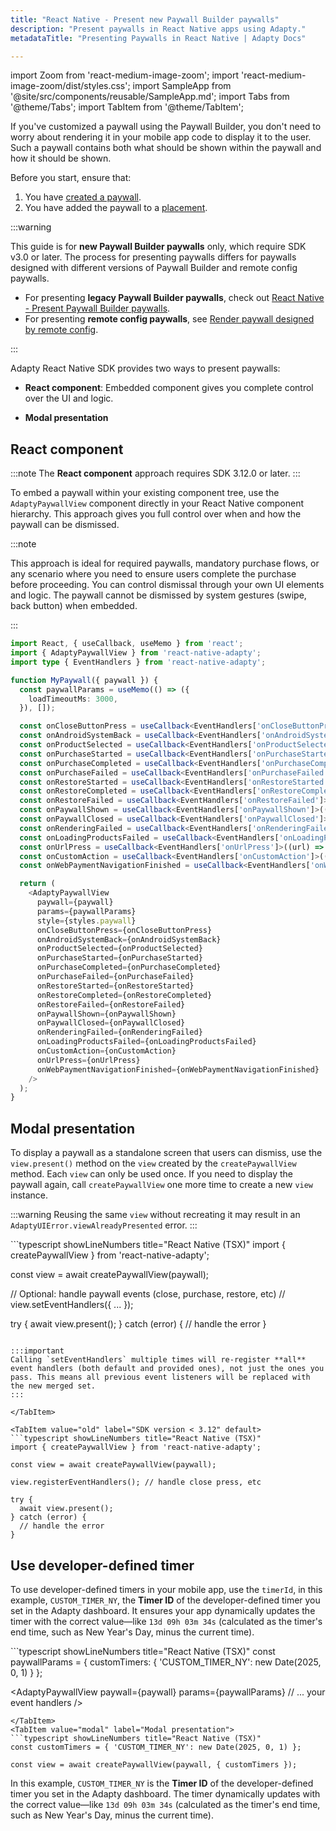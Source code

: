 ```yaml
---
title: "React Native - Present new Paywall Builder paywalls"
description: "Present paywalls in React Native apps using Adapty."
metadataTitle: "Presenting Paywalls in React Native | Adapty Docs"

---
```


import Zoom from 'react-medium-image-zoom';
import 'react-medium-image-zoom/dist/styles.css';
import SampleApp from '@site/src/components/reusable/SampleApp.md';
import Tabs from '@theme/Tabs';
import TabItem from '@theme/TabItem';

If you've customized a paywall using the Paywall Builder, you don't need to worry about rendering it in your mobile app code to display it to the user. Such a paywall contains both what should be shown within the paywall and how it should be shown.

Before you start, ensure that:

1. You have [created a paywall](create-paywall.md).
2. You have added the paywall to a [placement](placements.md).

:::warning

This guide is for **new Paywall Builder paywalls** only, which require SDK v3.0 or later. The process for presenting paywalls differs for paywalls designed with different versions of Paywall Builder and remote config paywalls.

- For presenting **legacy Paywall Builder paywalls**, check out [React Native - Present Paywall Builder paywalls](react-native-present-paywalls-legacy).
- For presenting **remote config paywalls**, see [Render paywall designed by remote config](present-remote-config-paywalls).

:::

Adapty React Native SDK provides two ways to present paywalls:

- **React component**: Embedded component gives you complete control over the UI and logic. 

- **Modal presentation**

## React component

:::note
The **React component** approach requires SDK 3.12.0 or later.
:::


To embed a paywall within your existing component tree, use the `AdaptyPaywallView` component directly in your React Native component hierarchy. This approach gives you full control over when and how the paywall can be dismissed.

:::note

This approach is ideal for required paywalls, mandatory purchase flows, or any scenario where you need to ensure users complete the purchase before proceeding. You can control dismissal through your own UI elements and logic. The paywall cannot be dismissed by system gestures (swipe, back button) when embedded.

:::

```typescript showLineNumbers title="React Native (TSX)"
import React, { useCallback, useMemo } from 'react';
import { AdaptyPaywallView } from 'react-native-adapty';
import type { EventHandlers } from 'react-native-adapty';

function MyPaywall({ paywall }) {
  const paywallParams = useMemo(() => ({
    loadTimeoutMs: 3000,
  }), []);

  const onCloseButtonPress = useCallback<EventHandlers['onCloseButtonPress']>(() => {}, []);
  const onAndroidSystemBack = useCallback<EventHandlers['onAndroidSystemBack']>(() => {}, []);
  const onProductSelected = useCallback<EventHandlers['onProductSelected']>((productId) => {}, []);
  const onPurchaseStarted = useCallback<EventHandlers['onPurchaseStarted']>((product) => {}, []);
  const onPurchaseCompleted = useCallback<EventHandlers['onPurchaseCompleted']>((purchaseResult, product) => {}, []);
  const onPurchaseFailed = useCallback<EventHandlers['onPurchaseFailed']>((error, product) => {}, []);
  const onRestoreStarted = useCallback<EventHandlers['onRestoreStarted']>(() => {}, []);
  const onRestoreCompleted = useCallback<EventHandlers['onRestoreCompleted']>((profile) => {}, []);
  const onRestoreFailed = useCallback<EventHandlers['onRestoreFailed']>((error) => {}, []);
  const onPaywallShown = useCallback<EventHandlers['onPaywallShown']>(() => {}, []);
  const onPaywallClosed = useCallback<EventHandlers['onPaywallClosed']>(() => {}, []);
  const onRenderingFailed = useCallback<EventHandlers['onRenderingFailed']>((error) => {}, []);
  const onLoadingProductsFailed = useCallback<EventHandlers['onLoadingProductsFailed']>((error) => {}, []);
  const onUrlPress = useCallback<EventHandlers['onUrlPress']>((url) => {}, []);
  const onCustomAction = useCallback<EventHandlers['onCustomAction']>((actionId) => {}, []);
  const onWebPaymentNavigationFinished = useCallback<EventHandlers['onWebPaymentNavigationFinished']>(() => {}, []);

  return (
    <AdaptyPaywallView
      paywall={paywall}
      params={paywallParams}
      style={styles.paywall}
      onCloseButtonPress={onCloseButtonPress}
      onAndroidSystemBack={onAndroidSystemBack}
      onProductSelected={onProductSelected}
      onPurchaseStarted={onPurchaseStarted}
      onPurchaseCompleted={onPurchaseCompleted}
      onPurchaseFailed={onPurchaseFailed}
      onRestoreStarted={onRestoreStarted}
      onRestoreCompleted={onRestoreCompleted}
      onRestoreFailed={onRestoreFailed}
      onPaywallShown={onPaywallShown}
      onPaywallClosed={onPaywallClosed}
      onRenderingFailed={onRenderingFailed}
      onLoadingProductsFailed={onLoadingProductsFailed}
      onCustomAction={onCustomAction}
      onUrlPress={onUrlPress}
      onWebPaymentNavigationFinished={onWebPaymentNavigationFinished}
    />
  );
}
```

## Modal presentation

To display a paywall as a standalone screen that users can dismiss, use the `view.present()` method on the `view` created by the `createPaywallView` method. Each `view` can only be used once. If you need to display the paywall again, call `createPaywallView` one more time to create a new `view` instance.

:::warning
Reusing the same `view` without recreating it may result in an `AdaptyUIError.viewAlreadyPresented` error.
:::

<Tabs groupId="version" queryString>
<TabItem value="new" label="SDK version 3.12 or later" default>
```typescript showLineNumbers title="React Native (TSX)"
import { createPaywallView } from 'react-native-adapty';

const view = await createPaywallView(paywall);

// Optional: handle paywall events (close, purchase, restore, etc)
// view.setEventHandlers({ ... });

try {
  await view.present();
} catch (error) {
  // handle the error
}
```

:::important
Calling `setEventHandlers` multiple times will re-register **all** event handlers (both default and provided ones), not just the ones you pass. This means all previous event listeners will be replaced with the new merged set.
:::

</TabItem>

<TabItem value="old" label="SDK version < 3.12" default>
```typescript showLineNumbers title="React Native (TSX)"
import { createPaywallView } from 'react-native-adapty';

const view = await createPaywallView(paywall);

view.registerEventHandlers(); // handle close press, etc

try {
  await view.present();
} catch (error) {
  // handle the error
}
```

</TabItem>
</Tabs>


## Use developer-defined timer

To use developer-defined timers in your mobile app, use the `timerId`, in this example, `CUSTOM_TIMER_NY`, the **Timer ID** of the developer-defined timer you set in the Adapty dashboard. It ensures your app dynamically updates the timer with the correct value—like `13d 09h 03m 34s` (calculated as the timer's end time, such as New Year's Day, minus the current time).

<Tabs>
<TabItem value="component" label="React component">
```typescript showLineNumbers title="React Native (TSX)"
const paywallParams = {
  customTimers: { 'CUSTOM_TIMER_NY': new Date(2025, 0, 1) }
};

<AdaptyPaywallView
  paywall={paywall}
  params={paywallParams}
  // ... your event handlers
/>
```
</TabItem>
<TabItem value="modal" label="Modal presentation">
```typescript showLineNumbers title="React Native (TSX)"
const customTimers = { 'CUSTOM_TIMER_NY': new Date(2025, 0, 1) };

const view = await createPaywallView(paywall, { customTimers });
```
</TabItem>
</Tabs>

In this example, `CUSTOM_TIMER_NY` is the **Timer ID** of the developer-defined timer you set in the Adapty dashboard. The timer dynamically updates with the correct value—like `13d 09h 03m 34s` (calculated as the timer's end time, such as New Year's Day, minus the current time).
